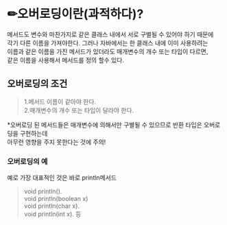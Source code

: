 # ✏오버로딩이란(과적하다)?
메서드도 변수와 마찬가지로 같은 클래스 내에서 서로 구별될 수 있어야 하기 때문에  
각기 다른 이름을 가져야한다. 그러나 자바에서는 한 클래스 내에 이미 사용하려는  
이름과 같은 이름을 가진 메서드가 있더라도 매개변수의 개수 또는 타입이 다르면,  
같은 이름을 사용해서 메서드를 정의 할수 있다.  

## 오버로딩의 조건  
> 1.메서드 이름이 같아야 한다.  
> 2.매개변수의 개수 또는 타입이 달라야 한다.  

*오버로딩 된 메서드들은 매개변수에 의해서만 구별될 수 있으므로 반환 타입은 오버로딩을 구현하는데  
아무런 영향을 주지 못한다는 것에 주의!  
  
  
### 오버로딩의 예  
예로 가장 대표적인 것은 바로 println메서드  
> void println().  
> void println(boolean x)   
> void println(char x).  
> void println(int x).  등   


